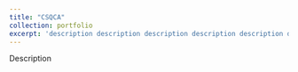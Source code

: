 ```yaml
---
title: "CSQCA"
collection: portfolio
excerpt: 'description description description description description description description description <br/> <img src="http://SendurLanter.github.io/files/MRT.gif"  width="300" height="225" align=left> <br/><br/><br/><br/><br/>'
---
```


Description